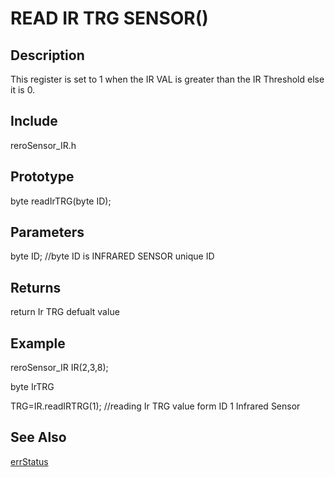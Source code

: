# READ IR TRG SENSOR() #

## Description ##
This register is set to 1 when the IR VAL is greater than the IR Threshold else it is 0. 

## Include ##
reroSensor_IR.h

## Prototype ##
byte readIrTRG(byte ID);

## Parameters ##
byte ID; //byte ID is INFRARED SENSOR unique ID

## Returns ##
return Ir TRG defualt value 

## Example ##
reroSensor_IR IR(2,3,8);

byte IrTRG

TRG=IR.readIRTRG(1); //reading Ir TRG value form ID 1 Infrared Sensor

## See Also ##

[errStatus](https://github.com/syamimi96/Cytron-Rero-Infrared-Sensor/blob/wiki/Example/errorStatus.md)
